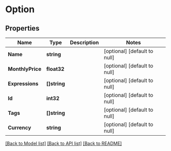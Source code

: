 # Option

## Properties
Name | Type | Description | Notes
------------ | ------------- | ------------- | -------------
**Name** | **string** |  | [optional] [default to null]
**MonthlyPrice** | **float32** |  | [optional] [default to null]
**Expressions** | **[]string** |  | [optional] [default to null]
**Id** | **int32** |  | [optional] [default to null]
**Tags** | **[]string** |  | [optional] [default to null]
**Currency** | **string** |  | [optional] [default to null]

[[Back to Model list]](../README.md#documentation-for-models) [[Back to API list]](../README.md#documentation-for-api-endpoints) [[Back to README]](../README.md)


